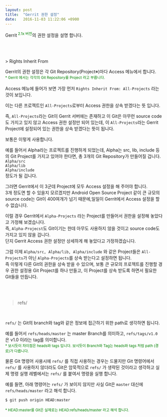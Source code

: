 ```yaml
---
layout: post
title:  "Gerrit 권한 설정"
date:   2016-11-03 11:22:06 +0900
---
```

Gerrit<span style="color:green"><sup> 2.1x 버전</sup></span>의 권한 설정을 설명 합니다.

<br>
<br>
<br>
> Rights Inherit From
<br>

Gerrit의 권한 설정은 각 Git Repository(Project※)마다 Access 메뉴에서 합니다.<br>
<span style="color:green"><sup>* Gerrit 에서는 각각의 Git Repository를 Project 라고 부릅니다. 
</sup></span>
<br>
<br>
Access 메뉴에 들어가 보면 가장 먼저 `Rights Inherit From: All-Projects` 라는 것이 보입니다.<br>

이는 다른 프로젝트인 `All-Projects`로부터 Access 권한을 상속 받겠다는 뜻 입니다.<br>

즉, `All-Projects`라는 Git이 Gerrit 서버에는 존재하고 이 Git은 아무런 source code도 가지고 있지 않고 Access 권한 설정만 되어 있는데, 이 `All-Projects`라는 Gerrit Project에 설정되어 있는 권한을 상속 받겠다는 뜻이 됩니다.<br>

보통은 이렇게 사용합니다.<br>

예를 들어서 Alpha라는 프로젝트를 진행하게 되었는데, Alpha는 src, lib, include 등의 Git Project를 가지고 있어야 한다면, 총 3개의 Git Repository가 만들어질 겁니다.<br>
`Alpha/src`<br>
`Alpha/lib`<br>
`Alpha/include`<br>
정도가 될 겁니다.<br>

그러면 Gerrit에서 이 3군데 Project에 모두 Access 설정을 해 주어야 합니다.<br>
3개 정도면 할 수 있을지 모르겠지만 Android Open Source Project 같이 큰 규모의 source code는 Git이 400여개가 넘기 때문에,일일이 Gerrit에서 Access 설정을 할 수 없습니다.<br>

이럴 경우 Gerrit에서 `Alpha-Projects` 라는 Project를 만들어서 권한을 설정해 놓았다고 가정해 보겠습니다.<br>
즉, `Alpha-Projecst`도 Git이기는 한데 아무도 사용하지 않을 것이고 source code도 가지고 있지 않을 겁니다.<br>
단지 Gerrit Access 권한 설정만 상세하게 해 놓았다고 가정하겠습니다.<br>

그럼 이제 `Alpha/src, Alpha/lib, Alpha/include` 와 같은 Project들은 `All-Projects`가 아닌 `Alpha-Projects`를 상속 받는다고 설정하면 됩니다.<br>
즉 이렇게 다른 Git의 권한을 상속 받을 수 있으며, 보통 큰 규모의 프로젝트를 진행할 경우 권한 설정용 Git Project를 하나 만들고, 이 Project를 상속 받도록 하면서 필요한 Git들을 만듭니다.<br>
<br>
<br>
<br>
> refs/
<br>

`refs/` 는 Git의 branch와 tag와 같은 정보에 접근하기 위한 path로 생각하면 됩니다.<br>

예를 들어서 `refs/heads/master` 는 master Branch를 의미하고, `refs/tags/v1.0` 은 v1.0 이라는 tag를 의미합니다.<br>
<span style="color:green"><sup>* 보시듯이 차이점은 heads와 tags 입니다. 보시듯이 Branch와 Tag는 heads와 tags 처럼 path (경로)가 다릅니다.</sup></span>

물론 Git 명령어 사용시에 `refs/` 를 직접 사용하는 경우는 드물지만 Git 명령어에서 `refs/` 를 사용하지 않더라도 Git은 암묵적으로 `refs/` 가 생략된 것이라고 생각하고 실제 명령 실행 레벨에서는 `refs/` 를 붙여서 명령을 실행 합니다.<br>

예를 들면, 아래 명령어는 `refs/` 가 보이지 않지만 사실 Git은 `master` 대신에 `refs/heads/master` 라고 해석 합니다.<br>

```bash
$ git push origin HEAD:master
```
<span style="color:green"><sup>* HEAD:master를 Git은 실제로는 HEAD:refs/heads/master 라고 해석 합니다.</sup></span>
